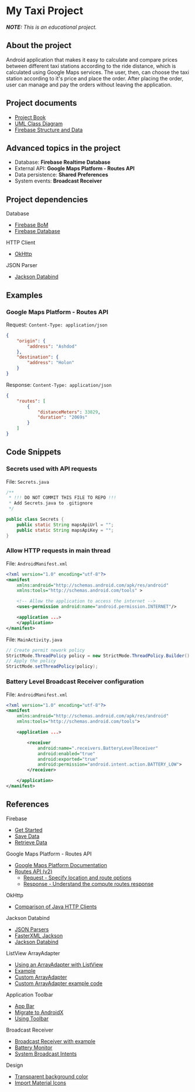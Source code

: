 # My Taxi Project
_**NOTE:** This is an educational project._

## About the project
Android application that makes it easy to calculate and compare prices between different taxi stations according to the ride distance, which is calculated using Google Maps services. The user, then, can choose the taxi station according to it's price and place the order. After placing the order, user can manage and pay the orders without leaving the application.

## Project documents
- [Project Book](./docs/book/)
- [UML Class Diagram](./docs/class-diagram/)
- [Firebase Structure and Data](./docs/data/)

## Advanced topics in the project
- Database: **Firebase Realtime Database**
- External API: **Google Maps Platform - Routes API**
- Data persistence: **Shared Preferences**
- System events: **Broadcast Receiver**

## Project dependencies
Database
  - [Firebase BoM](https://mvnrepository.com/artifact/com.google.firebase/firebase-bom)
  - [Firebase Database](https://mvnrepository.com/artifact/com.google.firebase/firebase-database)

HTTP Client
  - [OkHttp](https://mvnrepository.com/artifact/com.squareup.okhttp3/okhttp)

JSON Parser
  - [Jackson Databind](https://mvnrepository.com/artifact/com.fasterxml.jackson.core/jackson-databind)

## Examples
### Google Maps Platform - Routes API
Request: `Content-Type: application/json`
```json
{
    "origin": {
        "address": "Ashdod"
    },
    "destination": {
        "address": "Holon"
    }
}
```
Response: `Content-Type: application/json`
```json
{
    "routes": [
        {
            "distanceMeters": 33829,
            "duration": "2069s"
        }
    ]
}
```

## Code Snippets
### Secrets used with API requests
File: `Secrets.java`
```java
/**
 * !!! DO NOT COMMIT THIS FILE TO REPO !!!
 * Add Secrets.java to .gitignore
 */

public class Secrets {
    public static String mapsApiUrl = "";
    public static String mapsApiKey = "";
}
```

### Allow HTTP requests in main thread
File: `AndroidManifest.xml`
```xml
<?xml version="1.0" encoding="utf-8"?>
<manifest
    xmlns:android="http://schemas.android.com/apk/res/android"
    xmlns:tools="http://schemas.android.com/tools" >

    <!-- Allow the application to access the internet -->
    <uses-permission android:name="android.permission.INTERNET"/>

    <application ...>
    </application>
</manifest>
```
File: `MainActivity.java`
```java
// Create permit nework policy
StrictMode.ThreadPolicy policy = new StrictMode.ThreadPolicy.Builder().permitNetwork().build();
// Apply the policy
StrictMode.setThreadPolicy(policy);
```

### Battery Level Broadcast Receiver configuration
File: `AndroidManifest.xml`
```xml
<?xml version="1.0" encoding="utf-8"?>
<manifest
    xmlns:android="http://schemas.android.com/apk/res/android"
    xmlns:tools="http://schemas.android.com/tools">

    <application ...>

        <receiver
            android:name=".receivers.BatteryLevelReceiver"
            android:enabled="true"
            android:exported="true"
            android:permission="android.intent.action.BATTERY_LOW">
        </receiver>

    </application>
</manifest>
```

## References
Firebase
  - [Get Started](https://firebase.google.com/docs/database/android/start)
  - [Save Data](https://firebase.google.com/docs/database/admin/save-data)
  - [Retrieve Data](https://firebase.google.com/docs/database/admin/retrieve-data)

Google Maps Platform - Routes API
  - [Google Maps Platform Documentation](https://developers.google.com/maps/documentation)
  - [Routes API (v2)](https://developers.google.com/maps/documentation/routes)
    - [Request - Specify location and route options](https://developers.google.com/maps/documentation/routes/specify_location)
    - [Response - Understand the compute routes response](https://developers.google.com/maps/documentation/routes/understand-route-response)

OkHttp
  - [Comparison of Java HTTP Clients](https://reflectoring.io/comparison-of-java-http-clients)

Jackson Databind
  - [JSON Parsers](https://stackoverflow.com/questions/2591098/how-to-parse-json-in-java/31743324#31743324)
  - [FasterXML Jackson](https://github.com/FasterXML/jackson)
  - [Jackson Databind](https://github.com/FasterXML/jackson-databind)

ListView ArrayAdapter
  - [Using an ArrayAdapter with ListView](https://github.com/codepath/android_guides/wiki/Using-an-ArrayAdapter-with-ListView)
  - [Example](https://www.geeksforgeeks.org/arrayadapter-in-android-with-example)
  - [Custom ArrayAdapter](https://vogella.com/tutorials/AndroidListView/article.html)
  - [Custom ArrayAdapter example code](https://stackoverflow.com/questions/46443776/android-change-textview-font-color-in-a-listview-for-a-condition/46445576#46445576)

Application Toolbar
  - [App Bar](https://developer.android.com/develop/ui/views/components/appbar)
  - [Migrate to AndroidX](https://developer.android.com/jetpack/androidx/migrate)
  - [Using Toolbar](https://github.com/codepath/android_guides/wiki/Using-the-App-ToolBar)

Broadcast Receiver
  - [Broadcast Receiver with example](https://www.geeksforgeeks.org/broadcast-receiver-in-android-with-example)
  - [Battery Monitor](https://developer.android.com/training/monitoring-device-state/battery-monitoring)
  - [System Broadcast Intents](https://developer.android.com/about/versions/11/reference/broadcast-intents-30)

Design
  - [Transparent background color](https://www.tutorialspoint.com/how-to-make-a-background-20-transparent-on-android)
  - [Import Material Icons](https://stackoverflow.com/questions/28684759/import-material-design-icons-into-an-android-project)
